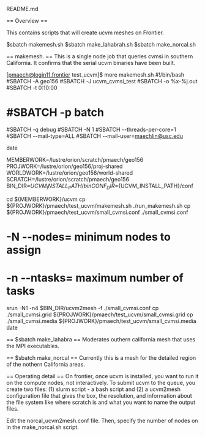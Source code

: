 README.md

== Overview ==

This contains scripts that will create ucvm meshes on Frontier.

$sbatch makemesh.sh
$sbatch make_lahabrah.sh
$sbatch make_norcal.sh

== makemesh. ==
This is a single node job that queries cvmsi in southern California.
It confirms that the serial ucvm binaries have been built.

[pmaech@login11.frontier test_ucvm]$ more makemesh.sh
#!/bin/bash
#SBATCH -A geo156
#SBATCH -J ucvm_cvmsi_test
#SBATCH -o %x-%j.out
#SBATCH -t 0:10:00
# #SBATCH -p batch
#SBATCH -q debug
#SBATCH -N 1
#SBATCH --threads-per-core=1
#SBATCH --mail-type=ALL
#SBATCH --mail-user=maechlin@usc.edu

date

MEMBERWORK=/lustre/orion/scratch/pmaech/geo156
PROJWORK=/lustre/orion/geo156/proj-shared
WORLDWORK=/lustre/orion/geo156/world-shared
SCRATCH=/lustre/orion/scratch/pmaech/geo156
BIN_DIR=${UCVM_INSTALL_PATH}/bin
CONF_DIR=${UCVM_INSTALL_PATH}/conf

cd ${MEMBERWORK}/ucvm
cp ${PROJWORK}/pmaech/test_ucvm/makemesh.sh ./run_makemesh.sh
cp ${PROJWORK}/pmaech/test_ucvm/small_cvmsi.conf ./small_cvmsi.conf
# -N --nodes= minimum nodes to assign
# -n --ntasks= maximum number of tasks
srun -N1 -n4 $BIN_DIR/ucvm2mesh -f ./small_cvmsi.conf
cp ./small_cvmsi.grid ${PROJWORK}/pmaech/test_ucvm/small_cvmsi.grid
cp ./small_cvmsi.media ${PROJWORK}/pmaech/test_ucvm/small_cvmsi.media
date

== $sbatch make_lahabra ==
Moderates outhern california mesh that uses the MPI executables.

== $sbatch make_norcal ==
Currently this is a mesh for the detailed region of the nothern California areas.

== Operating detail ==
On frontier, once ucvm is installed, you want to run it on the compute nodes, not interactively. 
To submit ucvm to the queue, you create two files:
(1) slurm script - a bash script and 
(2) a ucvm2mesh configuration file that gives the box, the resolution, and information about the file system like where scratch is and what you want to name the output files.

Edit the norcal_ucvm2mesh.conf file. Then, specify the number of nodes on in the make_norcal.sh script.
